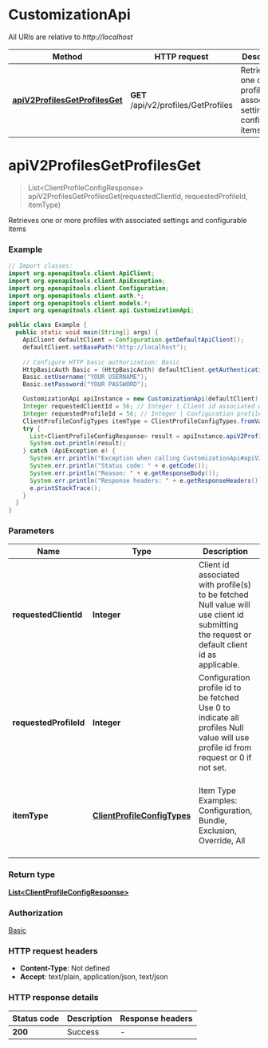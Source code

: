 # CustomizationApi

All URIs are relative to *http://localhost*

Method | HTTP request | Description
------------- | ------------- | -------------
[**apiV2ProfilesGetProfilesGet**](CustomizationApi.md#apiV2ProfilesGetProfilesGet) | **GET** /api/v2/profiles/GetProfiles | Retrieves one or more profiles with associated settings and configurable items


<a name="apiV2ProfilesGetProfilesGet"></a>
# **apiV2ProfilesGetProfilesGet**
> List&lt;ClientProfileConfigResponse&gt; apiV2ProfilesGetProfilesGet(requestedClientId, requestedProfileId, itemType)

Retrieves one or more profiles with associated settings and configurable items

### Example
```java
// Import classes:
import org.openapitools.client.ApiClient;
import org.openapitools.client.ApiException;
import org.openapitools.client.Configuration;
import org.openapitools.client.auth.*;
import org.openapitools.client.models.*;
import org.openapitools.client.api.CustomizationApi;

public class Example {
  public static void main(String[] args) {
    ApiClient defaultClient = Configuration.getDefaultApiClient();
    defaultClient.setBasePath("http://localhost");
    
    // Configure HTTP basic authorization: Basic
    HttpBasicAuth Basic = (HttpBasicAuth) defaultClient.getAuthentication("Basic");
    Basic.setUsername("YOUR USERNAME");
    Basic.setPassword("YOUR PASSWORD");

    CustomizationApi apiInstance = new CustomizationApi(defaultClient);
    Integer requestedClientId = 56; // Integer | Client id associated with profile(s) to be fetched  Null value will use client id submitting the request or default client id as applicable.
    Integer requestedProfileId = 56; // Integer | Configuration profile id to be fetched  Use 0 to indicate all profiles  Null value will use profile id from request or 0 if not set.
    ClientProfileConfigTypes itemType = ClientProfileConfigTypes.fromValue("All"); // ClientProfileConfigTypes | Item Type  Examples:    Configuration, Bundle, Exclusion, Override, All
    try {
      List<ClientProfileConfigResponse> result = apiInstance.apiV2ProfilesGetProfilesGet(requestedClientId, requestedProfileId, itemType);
      System.out.println(result);
    } catch (ApiException e) {
      System.err.println("Exception when calling CustomizationApi#apiV2ProfilesGetProfilesGet");
      System.err.println("Status code: " + e.getCode());
      System.err.println("Reason: " + e.getResponseBody());
      System.err.println("Response headers: " + e.getResponseHeaders());
      e.printStackTrace();
    }
  }
}
```

### Parameters

Name | Type | Description  | Notes
------------- | ------------- | ------------- | -------------
 **requestedClientId** | **Integer**| Client id associated with profile(s) to be fetched  Null value will use client id submitting the request or default client id as applicable. | [optional]
 **requestedProfileId** | **Integer**| Configuration profile id to be fetched  Use 0 to indicate all profiles  Null value will use profile id from request or 0 if not set. | [optional]
 **itemType** | [**ClientProfileConfigTypes**](.md)| Item Type  Examples:    Configuration, Bundle, Exclusion, Override, All | [optional] [enum: All, Configuration, Bundle, Exclusion, Override, Nexus, Exemption]

### Return type

[**List&lt;ClientProfileConfigResponse&gt;**](ClientProfileConfigResponse.md)

### Authorization

[Basic](../README.md#Basic)

### HTTP request headers

 - **Content-Type**: Not defined
 - **Accept**: text/plain, application/json, text/json

### HTTP response details
| Status code | Description | Response headers |
|-------------|-------------|------------------|
**200** | Success |  -  |

